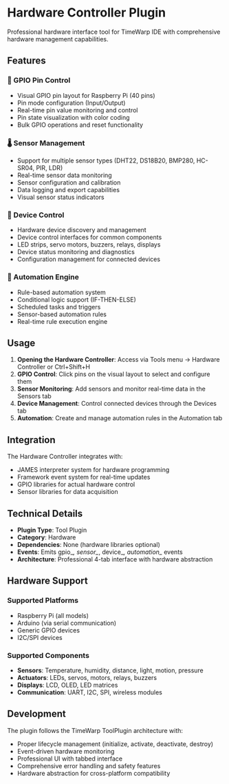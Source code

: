 # Hardware Controller Plugin

Professional hardware interface tool for TimeWarp IDE with comprehensive hardware management capabilities.

## Features

### 📌 GPIO Pin Control

- Visual GPIO pin layout for Raspberry Pi (40 pins)
- Pin mode configuration (Input/Output)
- Real-time pin value monitoring and control
- Pin state visualization with color coding
- Bulk GPIO operations and reset functionality

### 🌡️ Sensor Management

- Support for multiple sensor types (DHT22, DS18B20, BMP280, HC-SR04, PIR, LDR)
- Real-time sensor data monitoring
- Sensor configuration and calibration
- Data logging and export capabilities
- Visual sensor status indicators

### 🔧 Device Control

- Hardware device discovery and management
- Device control interfaces for common components
- LED strips, servo motors, buzzers, relays, displays
- Device status monitoring and diagnostics
- Configuration management for connected devices

### 🤖 Automation Engine

- Rule-based automation system
- Conditional logic support (IF-THEN-ELSE)
- Scheduled tasks and triggers
- Sensor-based automation rules
- Real-time rule execution engine

## Usage

1. **Opening the Hardware Controller**: Access via Tools menu → Hardware Controller or Ctrl+Shift+H
2. **GPIO Control**: Click pins on the visual layout to select and configure them
3. **Sensor Monitoring**: Add sensors and monitor real-time data in the Sensors tab
4. **Device Management**: Control connected devices through the Devices tab
5. **Automation**: Create and manage automation rules in the Automation tab

## Integration

The Hardware Controller integrates with:

- JAMES interpreter system for hardware programming
- Framework event system for real-time updates
- GPIO libraries for actual hardware control
- Sensor libraries for data acquisition

## Technical Details

- **Plugin Type**: Tool Plugin
- **Category**: Hardware
- **Dependencies**: None (hardware libraries optional)
- **Events**: Emits gpio_*, sensor_*, device_*, automation_* events
- **Architecture**: Professional 4-tab interface with hardware abstraction

## Hardware Support

### Supported Platforms

- Raspberry Pi (all models)
- Arduino (via serial communication)
- Generic GPIO devices
- I2C/SPI devices

### Supported Components

- **Sensors**: Temperature, humidity, distance, light, motion, pressure
- **Actuators**: LEDs, servos, motors, relays, buzzers
- **Displays**: LCD, OLED, LED matrices
- **Communication**: UART, I2C, SPI, wireless modules

## Development

The plugin follows the TimeWarp ToolPlugin architecture with:

- Proper lifecycle management (initialize, activate, deactivate, destroy)
- Event-driven hardware monitoring
- Professional UI with tabbed interface
- Comprehensive error handling and safety features
- Hardware abstraction for cross-platform compatibility
